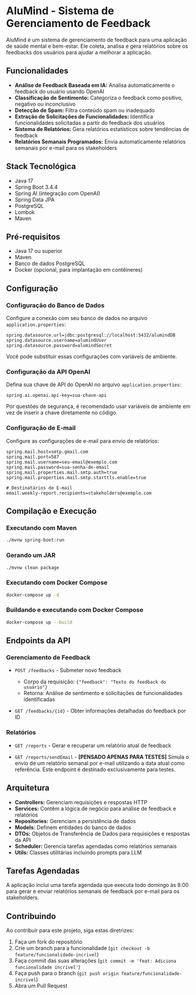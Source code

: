 # AluMind - Sistema de Gerenciamento de Feedback

AluMind é um sistema de gerenciamento de feedback para uma aplicação de saúde mental e bem-estar. Ele coleta, analisa e gera relatórios sobre os feedbacks dos usuários para ajudar a melhorar a aplicação.

## Funcionalidades

- **Análise de Feedback Baseada em IA:** Analisa automaticamente o feedback do usuário usando OpenAI
- **Classificação de Sentimento:** Categoriza o feedback como positivo, negativo ou inconclusivo
- **Detecção de Spam:** Filtra conteúdo spam ou inadequado
- **Extração de Solicitações de Funcionalidades:** Identifica funcionalidades solicitadas a partir do feedback dos usuários
- **Sistema de Relatórios:** Gera relatórios estatísticos sobre tendências de feedback
- **Relatórios Semanais Programados:** Envia automaticamente relatórios semanais por e-mail para os stakeholders

## Stack Tecnológica

- Java 17
- Spring Boot 3.4.4
- Spring AI (integração com OpenAI)
- Spring Data JPA
- PostgreSQL
- Lombok
- Maven

## Pré-requisitos

- Java 17 ou superior
- Maven
- Banco de dados PostgreSQL
- Docker (opcional, para implantação em contêineres)

## Configuração

### Configuração do Banco de Dados

Configure a conexão com seu banco de dados no arquivo `application.properties`:

```properties
spring.datasource.url=jdbc:postgresql://localhost:5432/alumindDB
spring.datasource.username=alumindUser
spring.datasource.password=alumindSecret
```

Você pode substituir essas configurações com variáveis de ambiente.

### Configuração da API OpenAI

Defina sua chave de API do OpenAI no arquivo `application.properties`:

```properties
spring.ai.openai.api-key=sua-chave-api
```

Por questões de segurança, é recomendado usar variáveis de ambiente em vez de inserir a chave diretamente no código.

### Configuração de E-mail

Configure as configurações de e-mail para envio de relatórios:

```properties
spring.mail.host=smtp.gmail.com
spring.mail.port=587
spring.mail.username=seu-email@exemplo.com
spring.mail.password=sua-senha-de-email
spring.mail.properties.mail.smtp.auth=true
spring.mail.properties.mail.smtp.starttls.enable=true

# Destinatários de E-mail
email.weekly-report.recipients=stakeholders@exemplo.com
```

## Compilação e Execução

### Executando com Maven

```bash
./mvnw spring-boot:run
```

### Gerando um JAR

```bash
./mvnw clean package
```

### Executando com Docker Compose

```bash
docker-compose up -d
```

### Buildando e executando com Docker Compose

```bash
docker-compose up --build
```


## Endpoints da API

### Gerenciamento de Feedback

- `POST /feedbacks` - Submeter novo feedback
  - Corpo da requisição: `{"feedback": "Texto do feedback do usuário"}`
  - Retorna: Análise de sentimento e solicitações de funcionalidades identificadas

- `GET /feedbacks/{id}` - Obter informações detalhadas do feedback por ID

### Relatórios

- `GET /reports` - Gerar e recuperar um relatório atual de feedback

- `GET /reports/sendEmail` - **[PENSADO APENAS PARA TESTES]** Simula o envio de um relatório semanal por e-mail utilizando a data atual como referência. Este endpoint é destinado exclusivamente para testes.

## Arquitetura

- **Controllers:** Gerenciam requisições e respostas HTTP
- **Services:** Contêm a lógica de negócio para análise de feedback e relatórios
- **Repositories:** Gerenciam a persistência de dados
- **Models:** Definem entidades do banco de dados
- **DTOs:** Objetos de Transferência de Dados para requisições e respostas da API
- **Scheduler:** Gerencia tarefas agendadas como relatórios semanais
- **Utils:** Classes utilitárias incluindo prompts para LLM

## Tarefas Agendadas

A aplicação inclui uma tarefa agendada que executa todo domingo às 8:00 para gerar e enviar relatórios semanais de feedback por e-mail para os stakeholders.

## Contribuindo

Ao contribuir para este projeto, siga estas diretrizes:

1. Faça um fork do repositório
2. Crie um branch para a funcionalidade (`git checkout -b feature/funcionalidade-incrivel`)
3. Faça commit das suas alterações (`git commit -m 'feat: Adiciona funcionalidade incrível'`)
4. Faça push para o branch (`git push origin feature/funcionalidade-incrivel`)
5. Abra um Pull Request